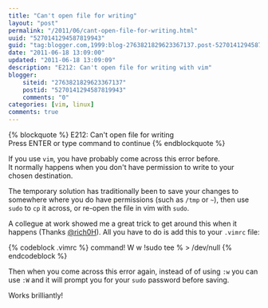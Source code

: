 ```yaml
---
title: "Can't open file for writing"
layout: "post"
permalink: "/2011/06/cant-open-file-for-writing.html"
uuid: "5270141294587819943"
guid: "tag:blogger.com,1999:blog-2763821829623367137.post-5270141294587819943"
date: "2011-06-18 13:09:00"
updated: "2011-06-18 13:09:09"
description: "E212: Can't open file for writing with vim"
blogger:
    siteid: "2763821829623367137"
    postid: "5270141294587819943"
    comments: "0"
categories: [vim, linux]
comments: true
---
```


{% blockquote %}
E212: Can't open file for writing  
Press ENTER or type command to continue
{% endblockquote %}

If you use `vim`, you have probably come across this error before.  
It normally happens when you don't have permission to write to your chosen destination.

The temporary solution has traditionally been to save your changes to somewhere where you do have permissions (such as `/tmp` or `~`), then use `sudo` to `cp` it across, or re-open the file in vim with `sudo`.

A collegue at work showed me a great trick to get around this when it happens (Thanks [@rich0H](https://twitter.com/rich0H)). All you have to do is add this to your `.vimrc` file:

{% codeblock .vimrc %}
command! W w !sudo tee % &gt; /dev/null
{% endcodeblock %}

Then when you come across this error again, instead of of using `:w` you can use `:W` and it will prompt you for your `sudo` password before saving.

Works brilliantly!
